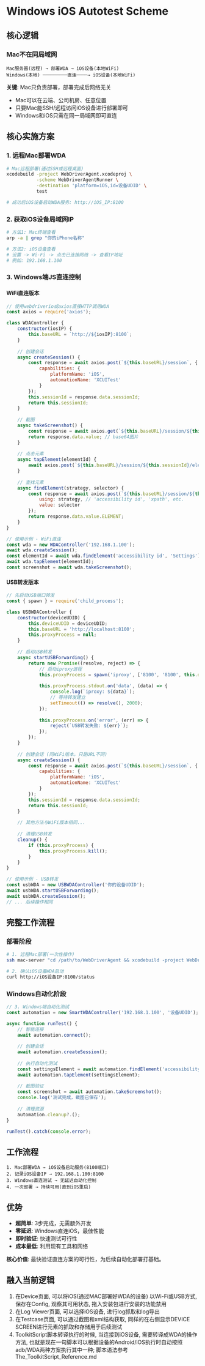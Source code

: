 # Windows iOS Autotest Scheme

## 核心逻辑

### Mac不在同局域网

```
Mac服务器(远程) → 部署WDA → iOS设备(本地WiFi)
Windows(本地) ─────────直连────→ iOS设备(本地WiFi)
```

**关键**: Mac只负责部署，部署完成后网络无关

-   Mac可以在云端、公司机房、任意位置
-   只要Mac能SSH/远程访问iOS设备进行部署即可
-   Windows和iOS只需在同一局域网即可直连

## 核心实施方案

### 1. 远程Mac部署WDA

```bash
# Mac远程部署(通过SSH或远程桌面)
xcodebuild -project WebDriverAgent.xcodeproj \
           -scheme WebDriverAgentRunner \
           -destination 'platform=iOS,id=设备UDID' \
           test

# 成功后iOS设备启动WDA服务: http://iOS_IP:8100
```

### 2. 获取iOS设备局域网IP

```bash
# 方法1: Mac终端查看
arp -a | grep "你的iPhone名称"

# 方法2: iOS设备查看
# 设置 -> Wi-Fi -> 点击已连接网络 -> 查看IP地址
# 例如: 192.168.1.100
```

### 3. Windows端JS直连控制

#### WiFi直连版本

```javascript
// 使用webdriverio或axios直接HTTP调用WDA
const axios = require('axios');

class WDAController {
    constructor(iosIP) {
        this.baseURL = `http://${iosIP}:8100`;
    }
    
    // 创建会话
    async createSession() {
        const response = await axios.post(`${this.baseURL}/session`, {
            capabilities: {
                platformName: 'iOS',
                automationName: 'XCUITest'
            }
        });
        this.sessionId = response.data.sessionId;
        return this.sessionId;
    }
    
    // 截图
    async takeScreenshot() {
        const response = await axios.get(`${this.baseURL}/session/${this.sessionId}/screenshot`);
        return response.data.value; // base64图片
    }
    
    // 点击元素
    async tapElement(elementId) {
        await axios.post(`${this.baseURL}/session/${this.sessionId}/element/${elementId}/click`);
    }
    
    // 查找元素
    async findElement(strategy, selector) {
        const response = await axios.post(`${this.baseURL}/session/${this.sessionId}/element`, {
            using: strategy, // 'accessibility id', 'xpath', etc.
            value: selector
        });
        return response.data.value.ELEMENT;
    }
}

// 使用示例 - WiFi直连
const wda = new WDAController('192.168.1.100');
await wda.createSession();
const elementId = await wda.findElement('accessibility id', 'Settings');
await wda.tapElement(elementId);
const screenshot = await wda.takeScreenshot();
```

#### USB转发版本

```javascript
// 先启动USB端口转发
const { spawn } = require('child_process');

class USBWDAController {
    constructor(deviceUDID) {
        this.deviceUDID = deviceUDID;
        this.baseURL = 'http://localhost:8100';
        this.proxyProcess = null;
    }
    
    // 启动USB转发
    async startUSBForwarding() {
        return new Promise((resolve, reject) => {
            // 启动iproxy进程
            this.proxyProcess = spawn('iproxy', ['8100', '8100', this.deviceUDID]);
            
            this.proxyProcess.stdout.on('data', (data) => {
                console.log(`iproxy: ${data}`);
                // 等待转发建立
                setTimeout(() => resolve(), 2000);
            });
            
            this.proxyProcess.on('error', (err) => {
                reject(`USB转发失败: ${err}`);
            });
        });
    }
    
    // 创建会话 (同WiFi版本，只是URL不同)
    async createSession() {
        const response = await axios.post(`${this.baseURL}/session`, {
            capabilities: {
                platformName: 'iOS',
                automationName: 'XCUITest'
            }
        });
        this.sessionId = response.data.sessionId;
        return this.sessionId;
    }
    
    // 其他方法与WiFi版本相同...
    
    // 清理USB转发
    cleanup() {
        if (this.proxyProcess) {
            this.proxyProcess.kill();
        }
    }
}

// 使用示例 - USB转发
const usbWDA = new USBWDAController('你的设备UDID');
await usbWDA.startUSBForwarding();
await usbWDA.createSession();
// ... 后续操作相同
```

## 完整工作流程

### 部署阶段

```bash
# 1. 远程Mac部署(一次性操作)
ssh mac-server "cd /path/to/WebDriverAgent && xcodebuild -project WebDriverAgent.xcodeproj -scheme WebDriverAgentRunner -destination 'platform=iOS,id=设备UDID' test"

# 2. 确认iOS设备WDA启动
curl http://iOS设备IP:8100/status
```

### Windows自动化阶段

```javascript
// 3. Windows端自动化测试
const automation = new SmartWDAController('192.168.1.100', '设备UDID');

async function runTest() {
    // 智能连接
    await automation.connect();
    
    // 创建会话
    await automation.createSession();
    
    // 执行自动化测试
    const settingsElement = await automation.findElement('accessibility id', 'Settings');
    await automation.tapElement(settingsElement);
    
    // 截图验证
    const screenshot = await automation.takeScreenshot();
    console.log('测试完成，截图已保存');
    
    // 清理资源
    automation.cleanup?.();
}

runTest().catch(console.error);
```

## 工作流程

```
1. Mac部署WDA → iOS设备启动服务(8100端口)
2. 记录iOS设备IP → 192.168.1.100:8100  
3. Windows直连测试 → 无延迟自动化控制
4. 一次部署 → 持续可用(直到iOS重启)
```

## 优势

-   **超简单**: 3步完成，无需额外开发
-   **零延迟**: Windows直连iOS，最佳性能
-   **即时验证**: 快速测试可行性
-   **成本最低**: 利用现有工具和网络

**核心价值**: 最快验证直连方案的可行性，为后续自动化部署打基础。



## 融入当前逻辑

1.   在Device页面, 可以将iOS(通过MAC部署好WDA的设备) 以Wi-Fi或USB方式, 保存在Config, 观察其可用状态, 拖入安装包进行安装的功能禁用
2.   在Log Viewer页面, 可以选择iOS设备, 进行log抓取和log导出
3.   在Testcase页面, 可以通过截图和xml结构获取, 同样的在右侧显示DEVICE SCREEN进行元素的抓取和存储用于后续测试
4.   ToolkitScript脚本转译执行的时候, 当连接到iOS设备, 需要转译成WDA的操作方法, 也就是现在一句脚本可以根据设备的Android/iOS执行时自动按照adb/WDA两种方案执行其中一种; 脚本语法参考 The_ToolkitScript_Reference.md
